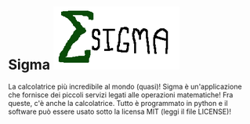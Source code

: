 # Sigma ![Sigma's logo](logo.png "Il logo è bellissimo, vero?")
La calcolatrice più incredibile al mondo (quasi)!
Sigma è un'applicazione che fornisce dei piccoli servizi legati alle operazioni matematiche!
Fra queste, c'è anche la calcolatrice.
Tutto è programmato in python e il software può essere usato sotto la licensa MIT (leggi il file LICENSE)!
